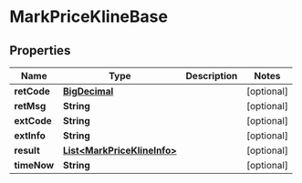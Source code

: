 
# MarkPriceKlineBase

## Properties
Name | Type | Description | Notes
------------ | ------------- | ------------- | -------------
**retCode** | [**BigDecimal**](BigDecimal.md) |  |  [optional]
**retMsg** | **String** |  |  [optional]
**extCode** | **String** |  |  [optional]
**extInfo** | **String** |  |  [optional]
**result** | [**List&lt;MarkPriceKlineInfo&gt;**](MarkPriceKlineInfo.md) |  |  [optional]
**timeNow** | **String** |  |  [optional]



